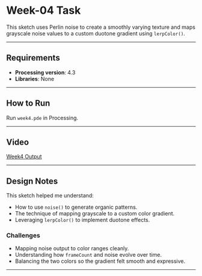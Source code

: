 # Week-04 Task

This sketch uses Perlin noise to create a smoothly varying texture and maps grayscale noise values to a custom duotone gradient using `lerpColor()`.

---

## Requirements

- **Processing version**: 4.3  
- **Libraries**: None

---

## How to Run

Run `week4.pde` in Processing.

---

## Video

[Week4 Output](https://artslondon-my.sharepoint.com/:v:/r/personal/c_lau0820241_arts_ac_uk/Documents/Computational%20Practices/week4.mp4?csf=1&web=1&nav=eyJyZWZlcnJhbEluZm8iOnsicmVmZXJyYWxBcHAiOiJPbmVEcml2ZUZvckJ1c2luZXNzIiwicmVmZXJyYWxBcHBQbGF0Zm9ybSI6IldlYiIsInJlZmVycmFsTW9kZSI6InZpZXciLCJyZWZlcnJhbFZpZXciOiJNeUZpbGVzTGlua0NvcHkifX0&e=tyHodt)

---

## Design Notes

This sketch helped me understand:

- How to use `noise()` to generate organic patterns.
- The technique of mapping grayscale to a custom color gradient.
- Leveraging `lerpColor()` to implement duotone effects.

### Challenges

- Mapping noise output to color ranges cleanly.
- Understanding how `frameCount` and noise evolve over time.
- Balancing the two colors so the gradient felt smooth and expressive.

---
